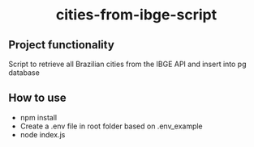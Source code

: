 <h1 align="center">cities-from-ibge-script</h1>

## Project functionality
Script to retrieve all Brazilian cities from the IBGE API and insert into pg database

## How to use
- npm install
- Create a .env file in root folder based on .env_example
- node index.js
